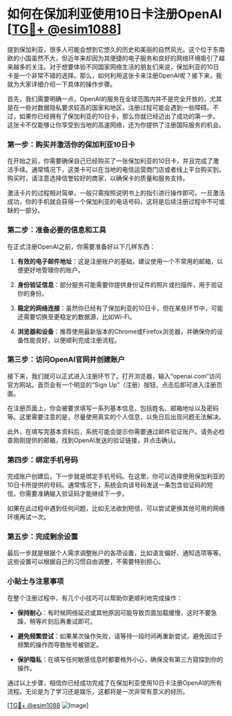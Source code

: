 # 如何在保加利亚使用10日卡注册OpenAI [[TG💪+ @esim1088](https://t.me/s/esim1088)]

提到保加利亚，很多人可能会想到它悠久的历史和美丽的自然风光。这个位于东南欧的小国虽然不大，但近年来却因为其便捷的电子服务和良好的网络环境吸引了越来越多的关注。对于想要体验不同国家网络生活的朋友们来说，保加利亚的10日卡是一个非常不错的选择。那么，如何利用这张卡来注册OpenAI呢？接下来，我就为大家详细介绍一下具体的操作步骤。

首先，我们需要明确一点，OpenAI的服务在全球范围内并不是完全开放的，尤其是在一些对数据隐私要求较高的国家和地区，注册过程可能会遇到一些障碍。不过，如果你已经拥有了保加利亚的10日卡，那么你就已经迈出了成功的第一步。这张卡不仅能够让你享受到当地的高速网络，还为你提供了注册国际服务的机会。

### 第一步：购买并激活你的保加利亚10日卡

在开始之前，你需要确保自己已经购买了一张保加利亚的10日卡，并且完成了激活手续。通常情况下，这类卡可以在当地的电信运营商门店或者线上平台购买到。购买时，请注意选择信誉较好的商家，以确保卡的质量和服务支持。

激活卡片的过程相对简单，一般只需按照说明书上的指引进行操作即可。一旦激活成功，你的手机就会获得一个保加利亚的电话号码，这将是后续注册过程中不可或缺的一部分。

### 第二步：准备必要的信息和工具

在正式注册OpenAI之前，你需要准备好以下几样东西：

1. **有效的电子邮件地址**：这是注册账户的基础，建议使用一个不常用的邮箱，以便更好地管理你的账户。
   
2. **身份验证信息**：部分服务可能需要你提供身份证件的照片或扫描件，用于验证你的身份。
   
3. **稳定的网络连接**：虽然你已经有了保加利亚的10日卡，但在某些环节中，可能还需要切换至更稳定的数据源，比如Wi-Fi。

4. **浏览器和设备**：推荐使用最新版本的Chrome或Firefox浏览器，并确保你的设备性能良好，以便顺利完成注册流程。

### 第三步：访问OpenAI官网并创建账户

接下来，我们就可以正式进入注册环节了。打开浏览器，输入“openai.com”访问官方网站。首页会有一个明显的“Sign Up”（注册）按钮，点击后即可进入注册页面。

在注册页面上，你会被要求填写一系列基本信息，包括姓名、邮箱地址以及密码等。这里需要注意的是，尽量使用真实的个人信息，以免日后出现问题无法解决。

此外，在填写完基本资料后，系统可能会提示你需要通过邮件验证账户。请务必检查刚刚提供的邮箱，找到OpenAI发送的验证链接，并点击确认。

### 第四步：绑定手机号码

完成账户创建后，下一步就是绑定手机号码。在这里，你可以选择使用保加利亚的10日卡所提供的号码。通常情况下，系统会向该号码发送一条包含验证码的短信，你需要准确输入验证码才能继续下一步。

如果在此过程中遇到任何问题，比如无法收到短信，可以尝试更换其他可用的网络环境再试一次。

### 第五步：完成剩余设置

最后一步就是根据个人需求调整账户的各项设置，比如语言偏好、通知选项等等。这些设置可以根据自己的习惯自由调整，不需要特别担心。

### 小贴士与注意事项

在整个注册过程中，有几个小技巧可以帮助你更顺利地完成操作：

- **保持耐心**：有时候网络延迟或其他原因可能导致页面加载缓慢，这时不要急躁，稍等片刻后再重试即可。
  
- **避免频繁尝试**：如果某次操作失败，请等待一段时间再重新尝试，避免因过于频繁的操作而导致账号被锁定。

- **保护隐私**：在填写任何敏感信息时都要格外小心，确保没有第三方窥探到你的操作。

通过以上步骤，相信你已经成功完成了在保加利亚使用10日卡注册OpenAI的所有流程。无论是为了学习还是娱乐，这都将是一次非常有意义的经历。

[[TG💪+ @esim1088](https://t.me/s/esim1088) ![Image](https://i.postimg.cc/4NQfJmqS/Snipaste-2025-05-13-00-14-12.png)]